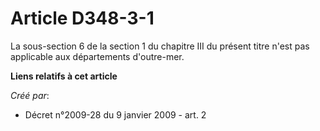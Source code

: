 # Article D348-3-1

La sous-section 6 de la section 1 du chapitre III du présent titre n'est pas applicable aux départements d'outre-mer.

**Liens relatifs à cet article**

_Créé par_:

  - Décret n°2009-28 du 9 janvier 2009 - art. 2
